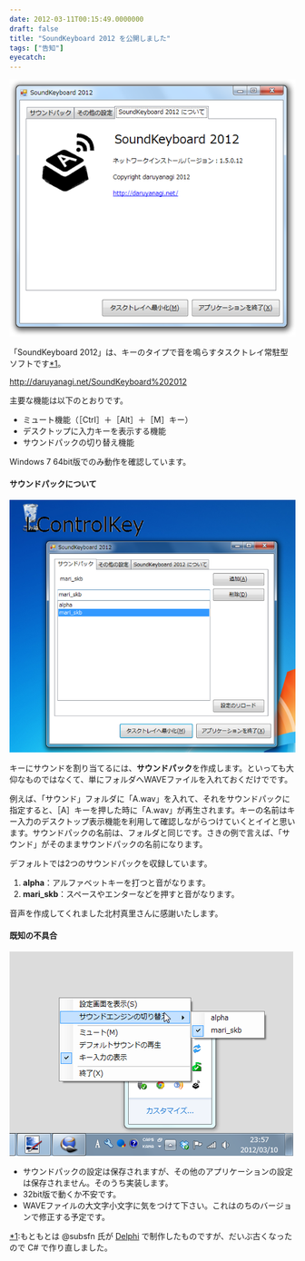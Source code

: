 ```yaml
---
date: 2012-03-11T00:15:49.0000000
draft: false
title: "SoundKeyboard 2012 を公開しました"
tags: ["告知"]
eyecatch: 
---
```

<p><img src="20120311000132.png" alt="f:id:daruyanagi:20120311000132p:plain" title="f:id:daruyanagi:20120311000132p:plain" class="hatena-fotolife"></p><p>「SoundKeyboard 2012」は、キーのタイプで音を鳴らすタスクトレイ常駐型ソフトです<a href="#f1" name="fn1" title="もともとは @subsfn 氏が Delphi で制作したものですが、だいぶ古くなったので C# で作り直しました。">*1</a>。</p><p><a href="http://daruyanagi.net/SoundKeyboard%202012">http://daruyanagi.net/SoundKeyboard%202012</a></p><p>主要な機能は以下のとおりです。</p>

<ul>
<li>ミュート機能（［Ctrl］＋［Alt］＋［M］キー）</li>
<li>デスクトップに入力キーを表示する機能</li>
<li>サウンドパックの切り替え機能</li>
</ul><p>Windows 7 64bit版でのみ動作を確認しています。</p>

<div class="section">
<h4>サウンドパックについて</h4>
<p><img src="20120311001437.png" alt="f:id:daruyanagi:20120311001437p:plain" title="f:id:daruyanagi:20120311001437p:plain" class="hatena-fotolife"></p><p>キーにサウンドを割り当てるには、<b>サウンドパック</b>を作成します。といっても大仰なものではなくて、単にフォルダへWAVEファイルを入れておくだけでです。</p><p>例えば、「サウンド」フォルダに「A.wav」を入れて、それをサウンドパックに指定すると、［A］キーを押した時に「A.wav」が再生されます。キーの名前はキー入力のデスクトップ表示機能を利用して確認しながらつけていくとイイと思います。サウンドパックの名前は、フォルダと同じです。さきの例で言えば、「サウンド」がそのままサウンドパックの名前になります。</p><p>デフォルトでは2つのサウンドパックを収録しています。</p>

<ol>
<li><b>alpha</b>：アルファベットキーを打つと音がなります。</li>
<li><b>mari_skb</b>：スペースやエンターなどを押すと音がなります。</li>
</ol><p>音声を作成してくれました北村真里さんに感謝いたします。</p>

</div>
<div class="section">
<h4>既知の不具合</h4>
<p><img src="20120311001450.png" alt="f:id:daruyanagi:20120311001450p:plain" title="f:id:daruyanagi:20120311001450p:plain" class="hatena-fotolife"></p>

<ul>
<li>サウンドパックの設定は保存されますが、その他のアプリケーションの設定は保存されません。そのうち実装します。</li>
<li>32bit版で動くか不安です。</li>
<li>WAVEファイルの大文字小文字に気をつけて下さい。これはのちのバージョンで修正する予定です。</li>
</ul>
</div><div class="footnote">
<p class="footnote"><a href="#fn1" name="f1" class="footnote-number">*1</a><span class="footnote-delimiter">:</span><span class="footnote-text">もともとは @subsfn 氏が <a class="keyword" href="http://d.hatena.ne.jp/keyword/Delphi">Delphi</a> で制作したものですが、だいぶ古くなったので C# で作り直しました。</span></p>
</div>